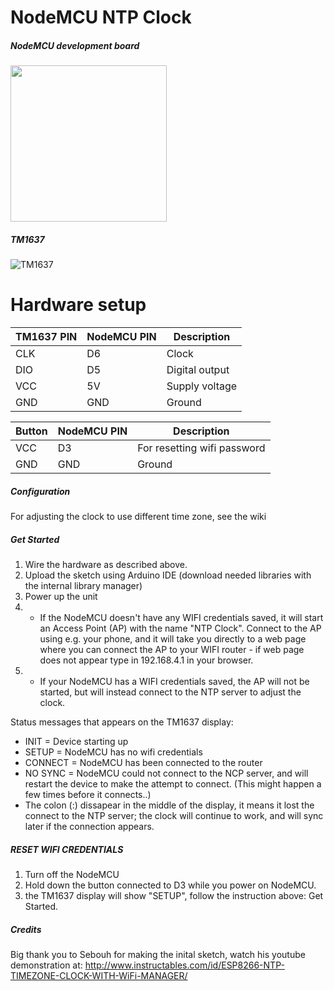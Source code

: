 # NodeMCU NTP Clock

##### NodeMCU development board

<img src="https://cdn.shopify.com/s/files/1/0672/9409/products/NodeMCU_ESP8266_development_board_1024x1024.jpg" width="250">

##### TM1637 
![TM1637](extras/img/TM1637-4-digit-colon.jpg)

# Hardware setup

| TM1637 PIN | NodeMCU PIN      | Description         |
|------------|------------------|---------------------|
| CLK        |  D6              | Clock               |
| DIO        |  D5              | Digital output      |
| VCC        |  5V              | Supply voltage      |
| GND        |  GND             | Ground              |

| Button     | NodeMCU PIN      | Description         |
|------------|------------------|---------------------|
| VCC        |  D3              | For resetting wifi password |
| GND        |  GND             | Ground              |

##### Configuration
For adjusting the clock to use different time zone, see the wiki

##### Get Started
1. Wire the hardware as described above.
2. Upload the sketch using Arduino IDE (download needed libraries with the internal library manager)
3. Power up the unit
4. - If the NodeMCU doesn't have any WIFI credentials saved, it will start an Access Point (AP) with the name "NTP Clock". Connect to the AP using e.g. your phone, and it will take you directly to a web page where you can connect the AP to your WIFI router - if web page does not appear type in 192.168.4.1 in your browser.
4. - If your NodeMCU has a WIFI credentials saved, the AP will not be started, but will instead connect to the NTP server to adjust the clock. 

Status messages that appears on the TM1637 display:
- INIT = Device starting up
- SETUP = NodeMCU has no wifi credentials
- CONNECT = NodeMCU has been connected to the router
- NO SYNC = NodeMCU could not connect to the NCP server, and will restart the device to make the attempt to connect. (This might happen a few times before it connects..)
- The colon (:) dissapear in the middle of the display, it means it lost the connect to the NTP server; the clock will continue to work, and will sync later if the connection appears.

##### RESET WIFI CREDENTIALS
1. Turn off the NodeMCU
2. Hold down the button connected to D3 while you power on NodeMCU.
3. the TM1637 display will show "SETUP", follow the instruction above: Get Started.

##### Credits
Big thank you to Sebouh for making the inital sketch, watch his youtube demonstration at:
http://www.instructables.com/id/ESP8266-NTP-TIMEZONE-CLOCK-WITH-WiFi-MANAGER/
